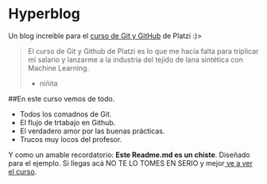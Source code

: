 # Hyperblog
Un blog increible para el [curso de Git y GitHub](https://platzi.com/cursos/git-github/ "curso de Git y GitHub") de Platzi :)>
>El curso de Git y Github de Platzi es lo que me hacía falta para triplicar mi salario y lanzarme a la industria del tejido de lana sintética con Machine Learning.
> - niñita

##En este curso vemos de todo.
- Todos los comadnos de Git.
- El flujo de trtabajo en Github.
- El verdadero amor por las buenas prácticas.
- Trucos muy locos del profesor.

Y como un amable recordatorio: **Este Readme.md es un chiste**. Diseñado para el ejemplo. Si llegas acá NO TE LO TOMES EN SERIO y mejor[ ve a ver el curso](https://platzi.com/cursos/git-github/ " ve a ver el curso"). 
